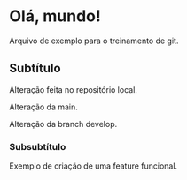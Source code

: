 # Olá, mundo!

Arquivo de exemplo para o treinamento de git.

## Subtítulo

Alteração feita no repositório local.

Alteração da main. 

Alteração da branch develop.

### Subsubtítulo

Exemplo de criação de uma feature funcional.